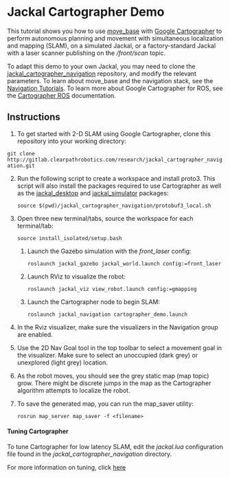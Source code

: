 # Jackal Cartographer Demo

This tutorial shows you how to use [move_base](http://wiki.ros.org/move_base) with [Google Cartographer](https://github.com/googlecartographer) to perform autonomous planning and movement with simultaneous localization and mapping (SLAM), on a simulated Jackal, or a factory-standard Jackal with a laser scanner publishing on the */front/scan* topic.

To adapt this demo to your own Jackal, you may need to clone the [jackal_cartographer_navigation](http://gitlab.clearpathrobotics.com/research/jackal_cartographer_navigation.git) repository, and modify the relevant parameters. To learn about move_base and the navigation stack, see the [Navigation Tutorials](http://wiki.ros.org/navigation/Tutorials). To learn more about Google Cartographer for ROS, see the [Cartographer ROS](https://google-cartographer-ros.readthedocs.io/en/latest/) documentation.

## Instructions

  1. To get started with 2-D SLAM using Google Cartographer, clone this repository into your working directory:

   `git clone http://gitlab.clearpathrobotics.com/research/jackal_cartographer_navigation.git`

2. Run the following script to create a workspace and install proto3. This script will also install the packages required to use Cartographer as well as the [jackal_desktop](https://github.com/jackal/jackal_desktop) and [jackal_simulator](https://github.com/jackal/jackal_simulator) packages:

   `source $(pwd)/jackal_cartographer_navigation/protobuf3_local.sh`

3. Open three new terminal/tabs, source the workspace for each terminal/tab:

   `source install_isolated/setup.bash`

    1. Launch the Gazebo simulation with the *front_laser* config:

       `roslaunch jackal_gazebo jackal_world.launch config:=front_laser`

    2. Launch RViz to visualize the robot:

       `roslaunch jackal_viz view_robot.launch config:=gmapping`

    3. Launch the Cartographer node to begin SLAM:

       `roslaunch jackal_navigation cartographer_demo.launch`

4. In the Rviz visualizer, make sure the visualizers in the Navigation group are enabled.

5. Use the 2D Nav Goal tool in the top toolbar to select a movement goal in the visualizer. Make sure to select an unoccupied (dark grey) or unexplored (light grey) location.

6. As the robot moves, you should see the grey static map (map topic) grow. There might be discrete jumps in the map as the Cartographer algorithm attempts to localize the robot.

7. To save the generated map, you can run the map_saver utility:

   `rosrun map_server map_saver -f <filename>`

#### Tuning Cartographer

To tune Cartographer for low latency SLAM, edit the *jackal.lua* configuration file found in the *jackal_cartographer_navigation* directory.

For more information on tuning, click [here](http://google-cartographer-ros.readthedocs.io/en/latest/tuning.html)
